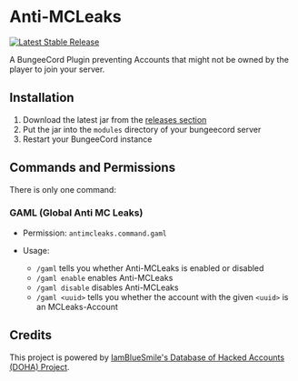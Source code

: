# Anti-MCLeaks

[![Latest Stable Release](https://img.shields.io/github/release/timmyrs/Anti-MCLeaks.svg?label=Stable)](https://github.com/timmyrs/Anti-MCLeaks/releases)

A BungeeCord Plugin preventing Accounts that might not be owned by the player to join your server.

## Installation

1. Download the latest jar from the [releases section](https://github.com/timmyrs/Anti-MCLeaks/releases)
2. Put the jar into the `modules` directory of your bungeecord server
3. Restart your BungeeCord instance

## Commands and Permissions

There is only one command:

### GAML (Global Anti MC Leaks)

- Permission: `antimcleaks.command.gaml`

- Usage:

  - `/gaml` tells you whether Anti-MCLeaks is enabled or disabled
  - `/gaml enable` enables Anti-MCLeaks
  - `/gaml disable` disables Anti-MCLeaks
  - `/gaml <uuid>` tells you whether the account with the given `<uuid>` is an MCLeaks-Account

## Credits

This project is powered by [IamBlueSmile's Database of Hacked Accounts (DOHA) Project](https://github.com/IamBlueSlime/DOHA).